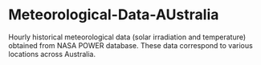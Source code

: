 # Meteorological-Data-AUstralia

Hourly historical meteorological data (solar irradiation and temperature) obtained from NASA POWER database.
These data correspond to various locations across Australia.
